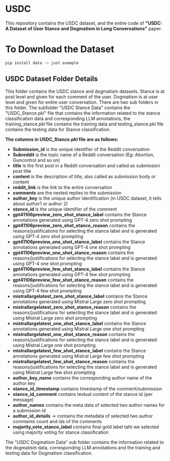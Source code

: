 # USDC
This repository contains the USDC dataset, and the entire code of **"USDC: A Dataset of User Stance and Dogmatism in Long Conversations"** paper.

# To Download the Dataset
``` bash
pip install data -> just example
```


## USDC Dataset Folder Details
This folder contains the USDC stance and dogmatism datasets. Stance is at post level and given for each comment of the user. Dogmatism is at user level and given for entire user conversation.
There are two sub folders in this folder. The subfolder "USDC Stance Data" contains the "USDC_Stance.pkl" file that contains the information related to the stance classification data and corresponding LLM annotations, the training_stance.pkl file contains the training data and testing_stance.pkl file contains the testing data for Stance classification. 

**The columns in USDC_Stance.pkl file are as follows:**
- **Submission_id** is the unique identifier of the Reddit conversation
- **Subreddit** is the topic name of a Reddit conversation (Eg: Abortion, Guncontrol and so on) 
- **title** is the first post in a Reddit conversation and called as submission post title
- **content** is the description of title, also called as submission body or content
- **reddit_link** is the link to the entire conversation
- **comments** are the nested replies to the submission
- **author_key** is the unique author identification (in USDC dataset, it tells about author1 or author 2)
- **stance_id** is the unique identifier of the comment
- **gpt41106preview_zero_shot_stance_label** contains the Stance annotations generated using GPT-4 zero shot prompting
- **gpt41106preview_zero_shot_stance_reason** contains the reasons/justifications for selecting the stance label and is generated using GPT-4 zero shot prompting
- **gpt41106preview_one_shot_stance_label** contains the Stance annotations generated using GPT-4 one shot prompting
- **gpt41106preview_one_shot_stance_reason** contains the reasons/justifications for selecting the stance label and is generated using GPT-4 one shot prompting
- **gpt41106preview_few_shot_stance_label** contains the Stance annotations generated using GPT-4 few shot prompting
- **gpt41106preview_few_shot_stance_reason** contains the reasons/justifications for selecting the stance label and is generated using GPT-4 few shot prompting
- **mistrallargelatest_zero_shot_stance_label** contains the Stance annotations generated using Mistral Large zero shot prompting
- **mistrallargelatest_zero_shot_stance_reason** contains the reasons/justifications for selecting the stance label and is generated using Mistral Large zero shot prompting
- **mistrallargelatest_one_shot_stance_label** contains the Stance annotations generated using Mistral Large one shot prompting
- **mistrallargelatest_one_shot_stance_reason** contains the reasons/justifications for selecting the stance label and is generated using Mistral Large one shot prompting
- **mistrallargelatest_few_shot_stance_label** contains the Stance annotations generated using Mistral Large few shot prompting
- **mistrallargelatest_few_shot_stance_reason** contains the reasons/justifications for selecting the stance label and is generated using Mistral Large few shot prompting
- **author_key_name** contains the corresponding author name of the author key
- **stance_id_timestamp** contains timestamp of the comment/submission
- **stance_id_comment** contains textual content of the stance id (per message)
- **author_names** contains the meta data of selected two author names for a submission id
- **author_id_details** -> contains the metadata of selected two author comments count and ids of the comments
- **majority_vote_stance_label** contains final gold label taht we selected using majority voting for stance classification

The "USDC Dogmatism Data" sub folder contains the information related to the dogmatism data, corresponding LLM annotations and the training and testing data for Dogmatism classification.


